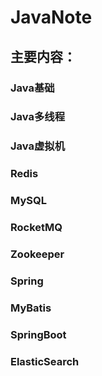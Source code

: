 # JavaNote

## 主要内容：
### Java基础

### Java多线程

### Java虚拟机

### Redis

### MySQL

### RocketMQ

### Zookeeper

### Spring

### MyBatis

### SpringBoot

### ElasticSearch
